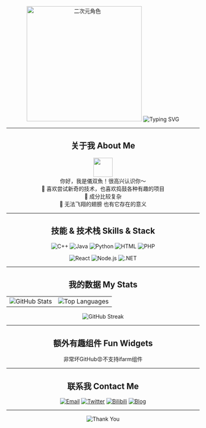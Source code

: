<!-- 
    欢迎使用这份 README 模板！
    你可以根据自己的喜好修改文字、图片、徽章与数据。
    二次元风格的插画请自备，下面只是示意占位。
    在你自己的 GitHub Profile 仓库中使用时，需要将 `username` 替换成你的 GitHub 用户名。
-->

<!-- 顶部看板娘与欢迎Banner -->
<p align="center">
  <!-- 使用自己喜欢的二次元角色插图 -->
  <img src="[https://qiniu.iryougi.com/mainpicture/1758438328-ch103.png](https://www.iryougi.com/wp-content/uploads/2025/09/1758438958-1758438328-ch103.png)" alt="二次元角色" width="300" />

  <!-- 欢迎Banner（可使用ASCII ART或工具生成） -->
  <!-- 欢迎Banner：使用readme-typing-svg定制文字 -->
  <img src="https://readme-typing-svg.herokuapp.com?font=%E8%8B%B1%E9%BA%BB%E4%BB%96&size=30&duration=4000&color=FFFFFF&center=true&vCenter=true&width=600&height=80&lines=KAMITSUBAKI+STUDIO;🌸神椿仮想世界斫究開発部" alt="Typing SVG" />
</p>

---

<!-- 自我介绍区 -->
<h2 align="center">关于我 About Me</h2>

<p align="center">
  <img src="https://media.giphy.com/media/QyJ0We4GHpjBa/giphy.gif" width="50" /> <br>
  你好，我是儀双魚！很高兴认识你～<br>
  🌸 喜欢尝试新奇的技术，也喜欢捣鼓各种有趣的项目<br>
  🎀 成分比较复杂<br>
  💖 无法飞翔的翅膀 也有它存在的意义
</p>

---

<!-- Skill 栏与徽章 -->
<h2 align="center">技能 & 技术栈 Skills & Stack</h2>
<p align="center">
  <!-- 编程语言徽章 -->
  <img src="https://img.shields.io/badge/C++-00599C?style=flat-square&logo=c%2B%2B&logoColor=white" alt="C++" />
  <img src="https://img.shields.io/badge/Java-007396?style=flat-square&logo=java&logoColor=white" alt="Java" />
  <img src="https://img.shields.io/badge/Python-3776AB?style=flat-square&logo=python&logoColor=ffffff" alt="Python" />
  <img src="https://img.shields.io/badge/HTML-E34F26?style=flat-square&logo=html5&logoColor=ffffff" alt="HTML" />
  <img src="https://img.shields.io/badge/PHP-777BB4?style=flat-square&logo=php&logoColor=ffffff" alt="PHP" />
</p>

<p align="center">
  <!-- 框架与工具徽章 -->
  <img src="https://img.shields.io/badge/React-61DAFB?style=flat-square&logo=react&logoColor=000000" alt="React" />
  <img src="https://img.shields.io/badge/Node.js-339933?style=flat-square&logo=node.js&logoColor=ffffff" alt="Node.js" />
  <img src="https://img.shields.io/badge/.NET-512BD4?style=flat-square&logo=.net&logoColor=ffffff" alt=".NET" />
</p>

---

<!-- 动态数据展示 -->
<h2 align="center">我的数据 My Stats</h2>
<p align="center">
  <table>
    <tr>
      <td>
        <img src="https://github-readme-stats.vercel.app/api?username=iRyougi&show_icons=true&title_color=bc719a&text_color=35307a&icon_color=bc719a&bg_color=00000000&border_color=35307a&border_radius=8&include_all_commits=true&hide_border=false&custom_title=iRyougi's%20GitHub%20Stats" alt="GitHub Stats" />
      </td>
      <td>
        <!-- 通过card_width统一宽度 -->
        <img src="https://github-readme-stats.vercel.app/api/top-langs/?username=iRyougi&layout=compact&title_color=bc719a&text_color=35307a&icon_color=bc719a&bg_color=00000000&border_color=35307a&border_radius=8&hide_border=false&card_width=300" alt="Top Languages" />
      </td>
    </tr>
  </table>
</p>

<p align="center">
  <!-- GitHub Streak -->
  <img src="https://streak-stats.demolab.com/?user=iRyougi&theme=radical" alt="GitHub Streak" />
</p>

---

<!-- 动态小组件 (动漫追番进度/音乐播放等 - 这些需要额外服务支持，这里仅示例) -->
<h2 align="center">额外有趣组件 Fun Widgets</h2>
<p align="center">非常坏GitHub😡不支持ifarm组件</p>

---

<!-- 联系方式与社交连接 -->
<h2 align="center">联系我 Contact Me</h2>
<p align="center">
  <!-- 替换成你自己的链接 -->
  <a href="mailto:iryougi@iryougi.com"><img src="https://img.shields.io/badge/Email-D14836?style=flat-square&logo=gmail&logoColor=white" alt="Email"></a>
  <a href="https://twitter.com/iRyougi_" target="_blank"><img src="https://img.shields.io/badge/Twitter-1DA1F2?style=flat-square&logo=twitter&logoColor=white" alt="Twitter"></a>
  <a href="https://space.bilibili.com/106724280" target="_blank"><img src="https://img.shields.io/badge/Bilibili-00A1D6?style=flat-square&logo=bilibili&logoColor=white" alt="Bilibili"></a>
  <a href="https://www.iryougi.com" target="_blank"><img src="https://img.shields.io/badge/Blog-FFA500?style=flat-square&logo=rss&logoColor=white" alt="Blog"></a>
</p>

---

<p align="center">
  <!-- 更改为与你的主色调一致的颜色 -->
  <img src="https://readme-typing-svg.herokuapp.com?color=bc719a&size=18&center=true&vCenter=true&lines=感谢看到这里！;希望能在这里找到灵感！" alt="Thank You" />
</p>
